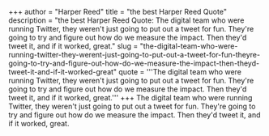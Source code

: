 +++
author = "Harper Reed"
title = "the best Harper Reed Quote"
description = "the best Harper Reed Quote: The digital team who were running Twitter, they weren't just going to put out a tweet for fun. They're going to try and figure out how do we measure the impact. Then they'd tweet it, and if it worked, great."
slug = "the-digital-team-who-were-running-twitter-they-werent-just-going-to-put-out-a-tweet-for-fun-theyre-going-to-try-and-figure-out-how-do-we-measure-the-impact-then-theyd-tweet-it-and-if-it-worked-great"
quote = '''The digital team who were running Twitter, they weren't just going to put out a tweet for fun. They're going to try and figure out how do we measure the impact. Then they'd tweet it, and if it worked, great.'''
+++
The digital team who were running Twitter, they weren't just going to put out a tweet for fun. They're going to try and figure out how do we measure the impact. Then they'd tweet it, and if it worked, great.
